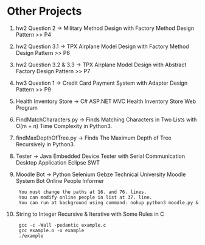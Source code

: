 # Other Projects


1) hw2 Question 2 -> Military Method Design with Factory Method Design Pattern >> P4

2) hw2 Question 3.1 -> TPX Airplane Model Design with Factory Method Design Pattern >> P6

3) hw2 Question 3.2 & 3.3 -> TPX Airplane Model Design with Abstract Factory Design Pattern >> P7

4) hw3 Question 1 -> Credit Card Payment System with Adapter Design Pattern >> P9
    
5) Health Inventory Store -> C# ASP.NET MVC Health Inventory Store Web Program

6) FindMatchCharacters.py -> Finds Matching Characters in Two Lists with O(m + n) Time Complexity in Python3.

7) findMaxDepthOfTree.py -> Finds The Maximum Depth of Tree Recursively in Python3.

8) Tester -> Java Embedded Device Tester with Serial Communication Desktop Application Eclipse SWT

9) Moodle Bot -> Python Selenium Gebze Technical University Moodle System Bot Online People Informer

        You must change the paths at 16. and 76. lines.
        You can modify online people in list at 37. line.
        You can run at background using command: nohup python3 moodle.py &
         
10) String to Integer Recursive & Iterative with Some Rules in C
    
         gcc -c -Wall -pedantic example.c
         gcc example.o -o example
         ./example

        
